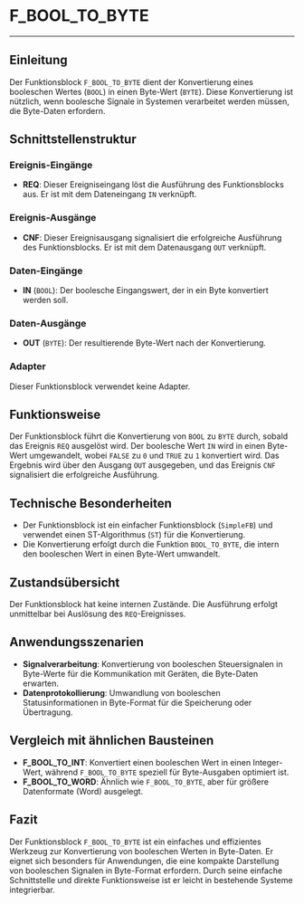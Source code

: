 # F_BOOL_TO_BYTE

* * * * * * * * * *
## Einleitung
Der Funktionsblock `F_BOOL_TO_BYTE` dient der Konvertierung eines booleschen Wertes (`BOOL`) in einen Byte-Wert (`BYTE`). Diese Konvertierung ist nützlich, wenn boolesche Signale in Systemen verarbeitet werden müssen, die Byte-Daten erfordern.

## Schnittstellenstruktur

### **Ereignis-Eingänge**
- **REQ**: Dieser Ereigniseingang löst die Ausführung des Funktionsblocks aus. Er ist mit dem Dateneingang `IN` verknüpft.

### **Ereignis-Ausgänge**
- **CNF**: Dieser Ereignisausgang signalisiert die erfolgreiche Ausführung des Funktionsblocks. Er ist mit dem Datenausgang `OUT` verknüpft.

### **Daten-Eingänge**
- **IN** (`BOOL`): Der boolesche Eingangswert, der in ein Byte konvertiert werden soll.

### **Daten-Ausgänge**
- **OUT** (`BYTE`): Der resultierende Byte-Wert nach der Konvertierung.

### **Adapter**
Dieser Funktionsblock verwendet keine Adapter.

## Funktionsweise
Der Funktionsblock führt die Konvertierung von `BOOL` zu `BYTE` durch, sobald das Ereignis `REQ` ausgelöst wird. Der boolesche Wert `IN` wird in einen Byte-Wert umgewandelt, wobei `FALSE` zu `0` und `TRUE` zu `1` konvertiert wird. Das Ergebnis wird über den Ausgang `OUT` ausgegeben, und das Ereignis `CNF` signalisiert die erfolgreiche Ausführung.

## Technische Besonderheiten
- Der Funktionsblock ist ein einfacher Funktionsblock (`SimpleFB`) und verwendet einen ST-Algorithmus (`ST`) für die Konvertierung.
- Die Konvertierung erfolgt durch die Funktion `BOOL_TO_BYTE`, die intern den booleschen Wert in einen Byte-Wert umwandelt.

## Zustandsübersicht
Der Funktionsblock hat keine internen Zustände. Die Ausführung erfolgt unmittelbar bei Auslösung des `REQ`-Ereignisses.

## Anwendungsszenarien
- **Signalverarbeitung**: Konvertierung von booleschen Steuersignalen in Byte-Werte für die Kommunikation mit Geräten, die Byte-Daten erwarten.
- **Datenprotokollierung**: Umwandlung von booleschen Statusinformationen in Byte-Format für die Speicherung oder Übertragung.

## Vergleich mit ähnlichen Bausteinen
- **F_BOOL_TO_INT**: Konvertiert einen booleschen Wert in einen Integer-Wert, während `F_BOOL_TO_BYTE` speziell für Byte-Ausgaben optimiert ist.
- **F_BOOL_TO_WORD**: Ähnlich wie `F_BOOL_TO_BYTE`, aber für größere Datenformate (Word) ausgelegt.

## Fazit
Der Funktionsblock `F_BOOL_TO_BYTE` ist ein einfaches und effizientes Werkzeug zur Konvertierung von booleschen Werten in Byte-Daten. Er eignet sich besonders für Anwendungen, die eine kompakte Darstellung von booleschen Signalen in Byte-Format erfordern. Durch seine einfache Schnittstelle und direkte Funktionsweise ist er leicht in bestehende Systeme integrierbar.